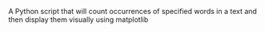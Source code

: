 A Python script that will count occurrences of specified words in a text and then display them visually using matplotlib
